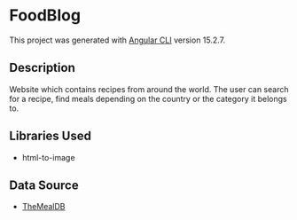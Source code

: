 # FoodBlog

This project was generated with [Angular CLI](https://github.com/angular/angular-cli) version 15.2.7.

## Description
Website which contains recipes from around the world. The user can search for a recipe, find meals depending on the country or the category it belongs to.

## Libraries Used
- html-to-image

## Data Source
- [TheMealDB](https://www.themealdb.com/) 
